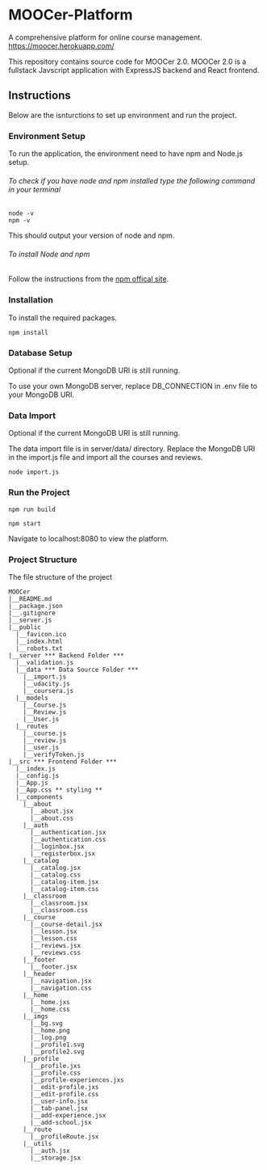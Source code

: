# MOOCer-Platform

A comprehensive platform for online course management. https://moocer.herokuapp.com/

This repository contains source code for MOOCer 2.0. MOOCer 2.0 is a fullstack Javscript application with ExpressJS backend and React frontend.

## Instructions

Below are the isnturctions to set up environment and run the project.

### Environment Setup

To run the application, the environment need to have npm and Node.js setup.

###### To check if you have node and npm installed type the following command in your terminal

```
node -v
npm -v
```

This should output your version of node and npm.

###### To install Node and npm

Follow the instructions from the [npm offical site](https://www.npmjs.com/get-npm).

### Installation

To install the required packages.

```
npm install
```

### Database Setup

Optional if the current MongoDB URI is still running.

To use your own MongoDB server, replace DB_CONNECTION in .env file to your MongoDB URI.

### Data Import

Optional if the current MongoDB URI is still running.

The data import file is in server/data/ directory. Replace the MongoDB URI in the import.js file and import all the courses and reviews.

```
node import.js
```

### Run the Project

```
npm run build

npm start
```
Navigate to localhost:8080 to view the platform.

### Project Structure

The file structure of the project

```
MOOCer
|__README.md
|__package.json
|__.gitignore
|__server.js
|__public
  |__favicon.ico
  |__index.html
  |__robots.txt
|__server *** Backend Folder ***
  |__validation.js
  |__data *** Data Source Folder ***
    |__import.js
    |__udacity.js
    |__coursera.js
  |__models
    |__Course.js
    |__Review.js
    |__User.js
  |__routes
    |__course.js
    |__review.js
    |__user.js
    |__verifyToken.js
|__src *** Frontend Folder ***
  |__index.js
  |__config.js
  |__App.js
  |__App.css ** styling **
  |__components
    |__about
      |__about.jsx
      |__about.css
    |__auth
      |__authentication.jsx
      |__authentication.css
      |__loginbox.jsx
      |__registerbox.jsx
    |__catalog
      |__catalog.jsx
      |__catalog.css
      |__catalog-item.jsx
      |__catalog-item.css
    |__classroom
      |__classroom.jsx
      |__classroom.css
    |__course
      |__course-detail.jsx
      |__lesson.jsx
      |__lesson.css
      |__reviews.jsx
      |__reviews.css
    |__footer
      |__footer.jsx
    |__header
      |__navigation.jsx
      |__navigation.css
    |__home
      |__home.jxs
      |__home.css
    |__imgs
      |__bg.svg
      |__home.png
      |__log.png
      |__profile1.svg
      |__profile2.svg
    |__profile
      |__profile.jxs
      |__profile.css
      |__profile-experiences.jxs
      |__edit-profile.jxs
      |__edit-profile.css
      |__user-info.jsx
      |__tab-panel.jsx
      |__add-experience.jsx
      |__add-school.jsx
    |__route
      |__profileRoute.jsx
    |__utils
      |__auth.jsx
      |__storage.jsx
```
